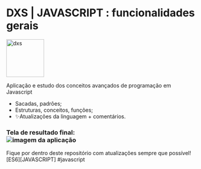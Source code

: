 # DXS | JAVASCRIPT : funcionalidades gerais
<img src="https://dataxstudios.com.br/assets/images/logo_DXS_400_190.png" alt="dxs" width="100"/> 

Aplicação e estudo dos conceitos avançados de programação em Javascript

- Sacadas, padrões;
- Estruturas, conceitos, funções;
- ✨Atualizações da linguagem + comentários.

### Tela de resultado final:<br>![imagem da aplicação](https://dataxstudios.com.br/assets/images/github/javascript_functions_1.PNG)
Fique por dentro deste repositório com atualizações sempre que possível!<br>[ES6][JAVASCRIPT] #javascript

